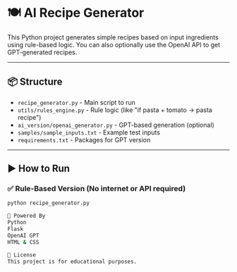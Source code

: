 # 🍽️ AI Recipe Generator

This Python project generates simple recipes based on input ingredients using rule-based logic. You can also optionally use the OpenAI API to get GPT-generated recipes.

---

## 📦 Structure

- `recipe_generator.py` - Main script to run
- `utils/rules_engine.py` - Rule logic (like "if pasta + tomato → pasta recipe")
- `ai_version/openai_generator.py` - GPT-based generation (optional)
- `samples/sample_inputs.txt` - Example test inputs
- `requirements.txt` - Packages for GPT version

---

## ▶️ How to Run

### ✅ Rule-Based Version (No internet or API required)
```bash
python recipe_generator.py

🧠 Powered By
Python
Flask
OpenAI GPT
HTML & CSS

📜 License
This project is for educational purposes.
